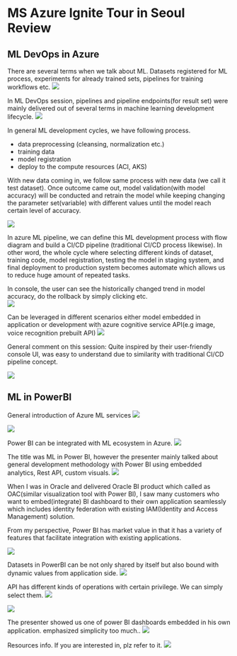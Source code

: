 # MS Azure Ignite Tour in Seoul Review

## ML DevOps in Azure
There are several terms when we talk about ML. Datasets registered for ML process, experiments for already trained sets, pipelines for training workflows etc. 
![](https://github.com/rnlduaeo/alibaba/blob/master/7.JPG?raw=true)

In ML DevOps session, pipelines and pipeline endpoints(for result set) were mainly delivered out of several terms in machine learning development lifecycle.
![](https://github.com/rnlduaeo/alibaba/blob/master/6.JPG?raw=true)

In general ML development cycles, we have following process.

- data preprocessing (cleansing, normalization etc.)
- training data
- model registration
- deploy to the compute resources (ACI, AKS)

With new data coming in, we follow same process with new data (we call it test dataset). Once outcome came out, model validation(with model accuracy) will be conducted and retrain the model while keeping changing the parameter set(variable) with different values until the model reach certain level of accuracy. 

![](https://github.com/rnlduaeo/alibaba/blob/master/4.JPG?raw=true)

In azure ML pipeline, we can define this ML development process with flow diagram and build a CI/CD pipeline (traditional CI/CD process likewise). In other word, the whole cycle where selecting different kinds of dataset, training code, model registration, testing the model in staging system, and final deployment to production system becomes automate which allows us to reduce huge amount of repeated tasks. 

In console, the user can see the historically changed trend in model accuracy, do the rollback by simply clicking etc.  
![](https://github.com/rnlduaeo/alibaba/blob/master/5.JPG?raw=true)

Can be leveraged in different scenarios either model embedded in application or development with azure cognitive service API(e.g image, voice recognition prebuilt API) 
![](https://github.com/rnlduaeo/alibaba/blob/master/3.JPG?raw=true)

General comment on this session: 
Quite inspired by their user-friendly console UI, was easy to understand due to similarity with traditional CI/CD pipeline concept. 


![](https://github.com/rnlduaeo/alibaba/blob/master/8.JPG?raw=true)

## ML in PowerBI

General introduction of Azure ML services
![](https://github.com/rnlduaeo/alibaba/blob/master/2.JPG?raw=true)

![](https://github.com/rnlduaeo/alibaba/blob/master/1.JPG?raw=true)

Power BI can be integrated with ML ecosystem in Azure. 
![](https://github.com/rnlduaeo/alibaba/blob/master/9.JPG?raw=true)

The title was ML in Power BI, however the presenter mainly talked about general development methodology with Power BI using embedded analytics, Rest API, custom visuals.
![](https://github.com/rnlduaeo/alibaba/blob/master/10.JPG?raw=true)

When I was in Oracle and delivered Oracle BI product which called as OAC(similar visualization tool with Power BI), I saw many customers who want to embed(integrate) BI dashboard to their own application seamlessly which includes identity federation with existing IAM(Identity and Access Management) solution.

From my perspective,  Power BI has market value in that it has a variety of features that facilitate integration with existing applications.

![](https://github.com/rnlduaeo/alibaba/blob/master/11.JPG?raw=true)

Datasets in PowerBI can be not only shared by itself but also bound with dynamic values from application side. 
![](https://github.com/rnlduaeo/alibaba/blob/master/12.JPG?raw=true)

API has different kinds of operations with certain privilege. We can simply select them. 
![](https://github.com/rnlduaeo/alibaba/blob/master/13.JPG?raw=true)

![](https://github.com/rnlduaeo/alibaba/blob/master/14.JPG?raw=true)

The presenter showed us one of power BI dashboards embedded in his own application. emphasized simplicity too much.. 
![](https://github.com/rnlduaeo/alibaba/blob/master/15.JPG?raw=true)

Resources info. If you are interested in, plz refer to it. 
![](https://github.com/rnlduaeo/alibaba/blob/master/16.JPG?raw=true)


<!--stackedit_data:
eyJoaXN0b3J5IjpbLTg1MTAxMTIxOSwtNzUyMzA2NzkzLC0xNT
M3ODI2OTA1LC0zNDAyMDQ1NzUsLTkzNjM2Nzc5MV19
-->
